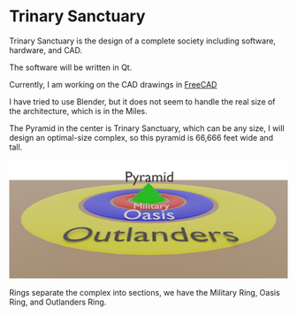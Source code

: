 # Trinary Sanctuary

Trinary Sanctuary is the design of a complete society including software, hardware, and CAD.

The software will be written in Qt.

Currently, I am working on the CAD drawings in [FreeCAD](https://www.freecad.org/)

I have tried to use Blender, but it does not seem to handle the real size of the architecture, which is in the Miles. 

The Pyramid in the center is Trinary Sanctuary, which can be any size, I will design an optimal-size complex, so this pyramid is 66,666 feet wide and tall. 

![Sanctuary-Overview](https://github.com/Light-Wizzard/Trinary-Sanctuary/blob/main/images/Sanctuary-0001.png)

Rings separate the complex into sections, we have the Military Ring, Oasis Ring, and Outlanders Ring.
